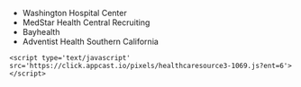 - Washington Hospital Center
- MedStar Health Central Recruiting
- Bayhealth
- Adventist Health Southern California

`<script type='text/javascript' src='https://click.appcast.io/pixels/healthcaresource3-1069.js?ent=6'></script>`
